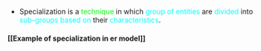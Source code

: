 - Specialization is a <span style="color:#01ff07">technique</span> in which <span style="color:#00ffff">group of entities</span> are <span style="color:#00ffff">divided</span> into <span style="color:#00ffff">sub-groups</span> <span style="color:#00ffff">based on</span> their <span style="color:#00ffff">characteristics</span>.

#### [[Example of specialization in er model]]